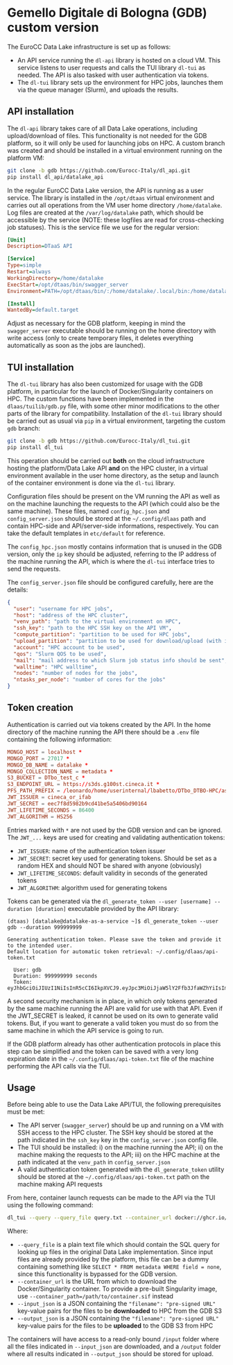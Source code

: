 # Gemello Digitale di Bologna (GDB) custom version

The EuroCC Data Lake infrastructure is set up as follows:

  - An API service running the `dl-api` library is hosted on a cloud VM. This service listens to user requests and calls the TUI library `dl-tui` as needed. The API is also tasked with user authentication via tokens.
  - The `dl-tui` library sets up the environment for HPC jobs, launches them via the queue manager (Slurm), and uploads the results.

## API installation

The `dl-api` library takes care of all Data Lake operations, including upload/download of files. This functionality is not needed for the GDB platform, so it will only be used for launching jobs on HPC. A custom branch was created and should be installed in a virtual environment running on the platform VM:

```bash
git clone -b gdb https://github.com/Eurocc-Italy/dl_api.git
pip install dl_api/datalake_api
```

In the regular EuroCC Data Lake version, the API is running as a user service. The library is installed in the `/opt/dtaas` virtual environment and carries out all operations from the VM user home directory `/home/datalake`. Log files are created at the `/var/log/datalake` path, which should be accessible by the service (NOTE: these logfiles are read for cross-checking job statuses). This is the service file we use for the regular version:

```ini
[Unit]
Description=DTaaS API

[Service]
Type=simple
Restart=always
WorkingDirectory=/home/datalake
ExecStart=/opt/dtaas/bin/swagger_server
Environment=PATH=/opt/dtaas/bin/:/home/datalake/.local/bin:/home/datalake/bin:/usr/local/bin:/usr/bin:/usr/local/sbin:/usr/sbin

[Install]
WantedBy=default.target
```

Adjust as necessary for the GDB platform, keeping in mind the `swagger_server` executable should be running on the home directory with write access (only to create temporary files, it deletes everything automatically as soon as the jobs are launched).

## TUI installation

The `dl-tui` library has also been customized for usage with the GDB platform, in particular for the launch of Docker/Singularity containers on HPC. The custom functions have been implemented in the `dlaas/tuilib/gdb.py` file, with some other minor modifications to the other parts of the library for compatibility. Installation of the `dl-tui` library should be carried out as usual via `pip` in a virtual environment, targeting the custom `gdb` branch:

```bash
git clone -b gdb https://github.com/Eurocc-Italy/dl_tui.git
pip install dl_tui
```

This operation should be carried out **both** on the cloud infrastructure hosting the platform/Data Lake API **and** on the HPC cluster, in a virtual environment available in the user home directory, as the setup and launch of the container environment is done via the `dl-tui` library.

Configuration files should be present on the VM running the API as well as on the machine launching the requests to the API (which could also be the same machine). These files, named `config_hpc.json` and `config_server.json` should be stored at the `~/.config/dlaas` path and contain HPC-side and API/server-side informations, respectively. You can take the default templates in `etc/default` for reference.

The `config_hpc.json` mostly contains information that is unused in the GDB version, only the `ip` key should be adjusted, referring to the IP address of the machine running the API, which is where the `dl-tui` interface tries to send the requests. 

The `config_server.json` file should be configured carefully, here are the details:

```json
{
  "user": "username for HPC jobs",
  "host": "address of the HPC cluster",
  "venv_path": "path to the virtual environment on HPC",
  "ssh_key": "path to the HPC SSH key on the API VM",
  "compute_partition": "partition to be used for HPC jobs",
  "upload_partition": "partition to be used for download/upload (with internet access)",
  "account": "HPC account to be used",
  "qos": "Slurm QOS to be used",
  "mail": "mail address to which Slurm job status info should be sent",
  "walltime": "HPC walltime",
  "nodes": "number of nodes for the jobs",
  "ntasks_per_node": "number of cores for the jobs"
}
```

## Token creation

Authentication is carried out via tokens created by the API. In the home directory of the machine running the API there should be a `.env` file containing the following information:

```toml
MONGO_HOST = localhost *
MONGO_PORT = 27017 *
MONGO_DB_NAME = datalake *
MONGO_COLLECTION_NAME = metadata *
S3_BUCKET = DTbo_test_c *
S3_ENDPOINT_URL = https://s3ds.g100st.cineca.it *
PFS_PATH_PREFIX = /leonardo/home/userinternal/lbabetto/DTbo_DTBO-HPC/assets/lidar *
JWT_ISSUER = cineca_or_ifab
JWT_SECRET = eec7f8d5982b9cd41be5a5406bd90164
JWT_LIFETIME_SECONDS = 86400
JWT_ALGORITHM = HS256
```

Entries marked with `*` are not used by the GDB version and can be ignored. The `JWT_...` keys are used for creating and validating authentication tokens:

  - `JWT_ISSUER`: name of the authentication token issuer
  - `JWT_SECRET`: secret key used for generating tokens. Should be set as a random HEX and should NOT be shared with anyone (obviously)
  - `JWT_LIFETIME_SECONDS`: default validity in seconds of the generated tokens
  - `JWT_ALGORITHM`: algorithm used for generating tokens

Tokens can be generated via the `dl_generate_token --user [username] --duration [duration]` executable provided by the API library:

```
(dtaas) [datalake@datalake-as-a-service ~]$ dl_generate_token --user gdb --duration 999999999

Generating authentication token. Please save the token and provide it to the intended user.
Default location for automatic token retrieval: ~/.config/dlaas/api-token.txt

  User: gdb
  Duration: 999999999 seconds
  Token: eyJhbGciOiJIUzI1NiIsInR5cCI6IkpXVCJ9.eyJpc3MiOiJjaW5lY2Ffb3JfaWZhYiIsImlhdCI6MTczOTUyMzkwMCwiZXhwIjoyNzM5NTIzODk5LCJzdWIiOiJnZGIifQ.WtQoMHFvPdvvhkl3OWZd2VUxj7zgiepAL6vT9VmCIXQ
```

A second security mechanism is in place, in which only tokens generated by the same machine running the API are valid for use with that API. Even if the JWT_SECRET is leaked, it cannot be used on its own to generate valid tokens. But, if you want to generate a valid token you must do so from the same machine in which the API service is going to run.

If the GDB platform already has other authentication protocols in place this step can be simplified and the token can be saved with a very long expiration date in the `~/.config/dlaas/api-token.txt` file of the machine performing the API calls via the TUI.

## Usage

Before being able to use the Data Lake API/TUI, the following prerequisites must be met:

  - The API server (`swagger_server`) should be up and running on a VM with SSH access to the HPC cluster. The SSH key should be stored at the path indicated in the `ssh_key` key in the `config_server.json` config file.
  - The TUI should be installed: i) on the machine running the API; ii) on the machine making the requests to the API; iii) on the HPC machine at the path indicated at the `venv_path` in `config_server.json`
  - A valid authentication token generated with the `dl_generate_token` utility should be stored at the `~/.config/dlaas/api-token.txt` path on the machine making API requests

From here, container launch requests can be made to the API via the TUI using the following command:

```bash
dl_tui --query --query_file query.txt --container_url docker://ghcr.io/lbabetto/gdb-hpc-integration:main --input_json input.json --output_json output.json
```

Where:

  - `--query_file` is a plain text file which should contain the SQL query for looking up files in the original Data Lake implementation. Since input files are already provided by the platform, this file can be a dummy containing something like `SELECT * FROM metadata WHERE field = none`, since this functionality is bypassed for the GDB version.
  - `--container_url` is the URL from which to download the Docker/Singularity container. To provide a pre-built Singularity image, use `--container_path=/path/to/container.sif` instead
  - `--input_json` is a JSON containing the `"filename": "pre-signed URL"` key-value pairs for the files to be **downloaded** to HPC from the GDB S3
  - `--output_json` is a JSON containing the `"filename": "pre-signed URL"` key-value pairs for the files to be **uploaded** to the GDB S3 from HPC

The containers will have access to a read-only bound `/input` folder where all the files indicated in `--input_json` are downloaded, and a `/output` folder where all results indicated in `--output_json` should be stored for upload.